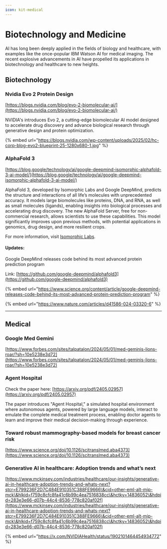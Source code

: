 ```yaml
---
icon: kit-medical
---
```


# Biotechnology  and Medicine

AI has long been deeply applied in the fields of biology and healthcare, with examples like the once-popular IBM Watson AI for medical imaging. The recent explosive advancements in AI have propelled its applications in biotechnology and healthcare to new heights.



## Biotechnology

### Nvidia Evo 2 Protein Design

[https://blogs.nvidia.com/blog/evo-2-biomolecular-ai/](https://blogs.nvidia.com/blog/evo-2-biomolecular-ai/)

NVIDIA's introduces Evo 2, a cutting-edge biomolecular AI model designed to accelerate drug discovery and advance biological research through generative design and protein optimization.

{% embed url="https://blogs.nvidia.com/wp-content/uploads/2025/02/hc-corp-blog-evo2-blueprint-25-1280x680-1.jpg" %}

### AlphaFold 3

[https://blog.google/technology/ai/google-deepmind-isomorphic-alphafold-3-ai-model/](https://blog.google/technology/ai/google-deepmind-isomorphic-alphafold-3-ai-model/)

AlphaFold 3, developed by Isomorphic Labs and Google DeepMind, predicts the structure and interactions of all life’s molecules with unprecedented accuracy. It models large biomolecules like proteins, DNA, and RNA, as well as small molecules (ligands), enabling insights into biological processes and accelerating drug discovery. The new AlphaFold Server, free for non-commercial research, allows scientists to use these capabilities. This model significantly improves upon previous methods, with potential applications in genomics, drug design, and more resilient crops.

For more information, visit [Isomorphic Labs](https://www.isomorphiclabs.com/articles/alphafold-3-predicts-the-structure-and-interactions-of-all-of-lifes-molecules).

#### Updates:

Google DeepMind releases code behind its most advanced protein prediction program

Link: [https://github.com/google-deepmind/alphafold3](https://github.com/google-deepmind/alphafold3)

{% embed url="https://www.science.org/content/article/google-deepmind-releases-code-behind-its-most-advanced-protein-prediction-program" %}

{% embed url="https://www.nature.com/articles/d41586-024-03320-6" %}

***

## Medical

### Google Med Gemini

[https://www.forbes.com/sites/talpatalon/2024/05/01/med-geminis-lions-roar/?sh=10e5238e3d72](https://www.forbes.com/sites/talpatalon/2024/05/01/med-geminis-lions-roar/?sh=10e5238e3d72)



### Agent Hospital&#x20;

Check the paper here: [https://arxiv.org/pdf/2405.02957](https://arxiv.org/pdf/2405.02957)

The paper introduces "Agent Hospital," a simulated hospital environment where autonomous agents, powered by large language models, interact to emulate the complete medical treatment process, enabling doctor agents to learn and improve their medical decision-making through experience.



### Toward robust mammography-based models for breast cancer risk

[https://www.science.org/doi/10.1126/scitranslmed.aba4373](https://www.science.org/doi/10.1126/scitranslmed.aba4373)



### Generative AI in healthcare: Adoption trends and what’s next

[https://www.mckinsey.com/industries/healthcare/our-insights/generative-ai-in-healthcare-adoption-trends-and-whats-next?stcr=E799236F2D7C484E910351C388FE9666\&cid=other-eml-alt-mip-mck\&hlkid=f759c8cfc8fa41c6b99c4ea7516838cc\&hctky=14836052\&hdpid=283e3e66-d07b-44c4-8536-778c820af02f](https://www.mckinsey.com/industries/healthcare/our-insights/generative-ai-in-healthcare-adoption-trends-and-whats-next?stcr=E799236F2D7C484E910351C388FE9666\&cid=other-eml-alt-mip-mck\&hlkid=f759c8cfc8fa41c6b99c4ea7516838cc\&hctky=14836052\&hdpid=283e3e66-d07b-44c4-8536-778c820af02f)



{% embed url="https://x.com/NVIDIAHealth/status/1902101464454934772" %}

